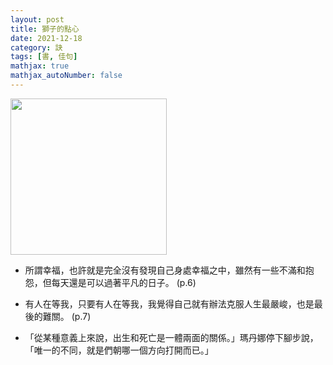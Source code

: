 ```yaml
---
layout: post
title: 獅子的點心
date: 2021-12-18
category: 訣
tags: [書, 佳句]
mathjax: true
mathjax_autoNumber: false
---
```


<img src="https://doltegg.github.io/book/images/lion-cookie.jpg" style="width:250px;">

- 所謂幸福，也許就是完全沒有發現自己身處幸福之中，雖然有一些不滿和抱怨，但每天還是可以過著平凡的日子。 (p.6)
 
- 有人在等我，只要有人在等我，我覺得自己就有辦法克服人生最嚴峻，也是最後的難關。 (p.7)

- 「從某種意義上來說，出生和死亡是一體兩面的關係。」瑪丹娜停下腳步說，「唯一的不同，就是們朝哪一個方向打開而已。」
